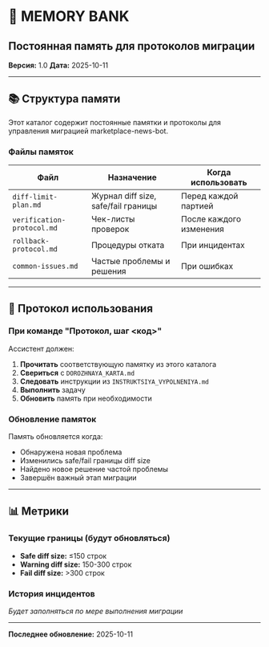 # 🧠 MEMORY BANK
## Постоянная память для протоколов миграции

**Версия:** 1.0
**Дата:** 2025-10-11

---

## 📚 Структура памяти

Этот каталог содержит постоянные памятки и протоколы для управления миграцией marketplace-news-bot.

### Файлы памяток

| Файл | Назначение | Когда использовать |
|------|------------|-------------------|
| `diff-limit-plan.md` | Журнал diff size, safe/fail границы | Перед каждой партией |
| `verification-protocol.md` | Чек-листы проверок | После каждого изменения |
| `rollback-protocol.md` | Процедуры отката | При инцидентах |
| `common-issues.md` | Частые проблемы и решения | При ошибках |

---

## 🔄 Протокол использования

### При команде "Протокол, шаг <код>"

Ассистент должен:

1. **Прочитать** соответствующую памятку из этого каталога
2. **Свериться** с `DOROZHNAYA_KARTA.md`
3. **Следовать** инструкции из `INSTRUKTSIYA_VYPOLNENIYA.md`
4. **Выполнить** задачу
5. **Обновить** память при необходимости

### Обновление памяток

Память обновляется когда:
- Обнаружена новая проблема
- Изменились safe/fail границы diff size
- Найдено новое решение частой проблемы
- Завершён важный этап миграции

---

## 📊 Метрики

### Текущие границы (будут обновляться)

- **Safe diff size:** ≤150 строк
- **Warning diff size:** 150-300 строк
- **Fail diff size:** >300 строк

### История инцидентов

_Будет заполняться по мере выполнения миграции_

---

**Последнее обновление:** 2025-10-11
